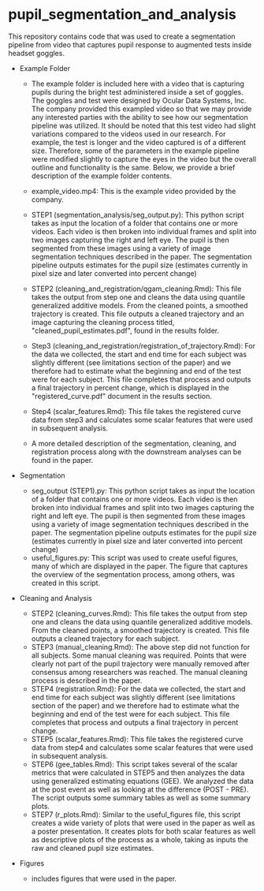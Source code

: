 # pupil_segmentation_and_analysis

This repository contains code that was used to create a segmentation pipeline from video that captures pupil response to augmented tests inside headset goggles. 


* Example Folder

  + The example folder is included here with a video that is capturing pupils during the bright test administered inside a set of goggles. The goggles and test were designed by Ocular Data Systems, Inc. The company provided this exampled video so that we may provide any interested parties with the ability to see how our segmentation pipeline was utilized. It should be noted that this test video had slight variations compared to the videos used in our research. For example, the test is longer and the video captured is of a different size. Therefore, some of the parameters in the example pipeline were modified slightly to capture the eyes in the video but the overall outline and functionality is the same. Below, we provide a brief description of the example folder contents.

  + example_video.mp4: This is the example video provided by the company. 
  + STEP1 (segmentation_analysis/seg_output.py): This python script takes as input the location of a folder that contains one or more videos. Each video is then broken into individual frames and split into two images capturing the right and left eye. The pupil is then segmented from these images using a variety of image segmentation techniques described in the paper. The segmentation pipeline outputs estimates for the pupil size (estimates currently in pixel size and later converted into percent change)
  + STEP2 (cleaning_and_registration/qgam_cleaning.Rmd): This file takes the output from step one and cleans the data using quantile generalized additive models. From the cleaned points, a smoothed trajectory is created. This file outputs a cleaned trajectory and an image capturing the cleaning process titled, "cleaned_pupil_estimates.pdf", found in the results folder.
  + Step3 (cleaning_and_registration/registration_of_trajectory.Rmd): For the data we collected, the start and end time for each subject was slightly different (see limitations section of the paper) and we therefore had to estimate what the beginning and end of the test were for each subject. This file completes that process and outputs a final trajectory in percent change, which is displayed in the "registered_curve.pdf" document in the results section. 
  + Step4 (scalar_features.Rmd): This file takes the registered curve data from step3 and calculates some scalar features that were used in subsequent analysis. 
  
  + A more detailed description of the segmentation, cleaning, and registration process along with the downstream analyses can be found in the paper.
  
* Segmentation

  + seg_output (STEP1).py: This python script takes as input the location of a folder that contains one or more videos. Each video is then broken into individual frames and split into two images capturing the right and left eye. The pupil is then segmented from these images using a variety of image segmentation techniques described in the paper. The segmentation pipeline outputs estimates for the pupil size (estimates currently in pixel size and later converted into percent change)
  + useful_figures.py: This script was used to create useful figures, many of which are displayed in the paper. The figure that captures the overview of the segmentation process, among others, was created in this script. 
  
* Cleaning and Analysis
  + STEP2 (cleaning_curves.Rmd): This file takes the output from step one and cleans the data using quantile generalized additive models. From the cleaned points, a smoothed trajectory is created. This file outputs a cleaned trajectory for each subject.
  + STEP3 (manual_cleaning.Rmd): The above step did not function for all subjects. Some manual cleaning was required. Points that were clearly not part of the pupil trajectory were manually removed after consensus among researchers was reached. The manual cleaning process is described in the paper. 
  + STEP4 (registration.Rmd): For the data we collected, the start and end time for each subject was slightly different (see limitations section of the paper) and we therefore had to estimate what the beginning and end of the test were for each subject. This file completes that process and outputs a final trajectory in percent change. 
  + STEP5 (scalar_features.Rmd): This file takes the registered curve data from step4 and calculates some scalar features that were used in subsequent analysis. 
  + STEP6 (gee_tables.Rmd): This script takes several of the scalar metrics that were calculated in STEP5 and then analyzes the data using generalized estimating equations (GEE). We analyzed the data at the post event as well as looking at the difference (POST - PRE). The script outputs some summary tables as well as some summary plots. 
  + STEP7 (r_plots.Rmd): Similar to the useful_figures file, this script creates a wide variety of plots that were used in the paper as well as a poster presentation. It creates plots for both scalar features as well as descriptive plots of the process as a whole, taking as inputs the raw and cleaned pupil size estimates. 
  
* Figures
  + includes figures that were used in the paper.
  
  
  